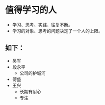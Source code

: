 # 值得学习的人
- 学习、思考、实践，往复不断。
- 学习的对象、思考的问题决定了一个人的上限。

## 如下：

- 吴军
- 段永平
  - 公司的护城河
- 傅盛
- 王兴
  - 长期有耐心
  - 专注
